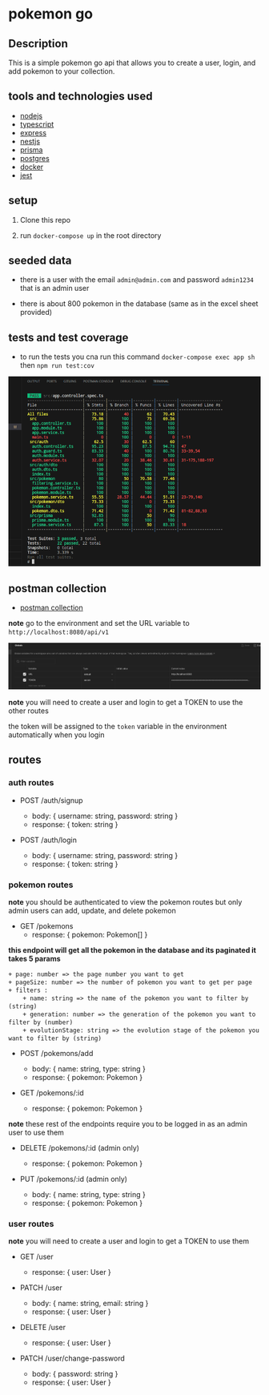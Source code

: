 # pokemon go 

## Description

This is a simple pokemon go api that allows you to create a user, login, and add pokemon to your collection.


## tools and technologies used

+ [nodejs](https://nodejs.org/en/)
+ [typescript](https://www.typescriptlang.org/)
+ [express](https://expressjs.com/)
+ [nestjs](https://nestjs.com/)
+ [prisma](https://www.prisma.io/)
+ [postgres](https://www.postgresql.org/)
+ [docker](https://www.docker.com/)
+ [jest](https://jestjs.io/) 



## setup

1. Clone this repo

2. run `docker-compose up` in the root directory


## seeded data 

+ there is a user with the email `admin@admin.com` and password `admin1234` that is an admin user

+ there is about 800 pokemon in the database (same as in the excel sheet provided)



## tests and test coverage 

+ to run the tests you cna run this command `docker-compose exec app sh` then `npm run test:cov`

![test coverage](cov_test.png)


## postman collection

+ [postman collection](https://www.postman.com/dark-flare-638246/workspace/pokemon-go)

**note** go to the environment and set the URL variable to `http://localhost:8080/api/v1`

![postman environment](postman_env.png)

**note** you will need to create a user and login to get a TOKEN to use the other routes

the token will be assigned to the `token` variable in the environment automatically when you login


## routes

### auth routes

+ POST /auth/signup 
    + body: { username: string, password: string }
    + response: { token: string }

+ POST /auth/login
    + body: { username: string, password: string }
    + response: { token: string }

### pokemon routes
**note** you should be authenticated to view the pokemon routes but only admin users can add, update, and delete pokemon

+ GET /pokemons
    + response: { pokemon: Pokemon[] }
    
**this endpoint will get all the pokemon in the database and its paginated it takes 5 params**


    + page: number => the page number you want to get
    + pageSize: number => the number of pokemon you want to get per page
    + filters :
        + name: string => the name of the pokemon you want to filter by (string)
        + generation: number => the generation of the pokemon you want to filter by (number)
        + evolutionStage: string => the evolution stage of the pokemon you want to filter by (string)


+ POST /pokemons/add
    + body: { name: string, type: string }
    + response: { pokemon: Pokemon }

+ GET /pokemons/:id
    + response: { pokemon: Pokemon }

**note** these rest of the endpoints  require you to be logged in as an admin user to use them

+ DELETE /pokemons/:id   (admin only)
    + response: { pokemon: Pokemon }

+ PUT /pokemons/:id  (admin only)
    + body: { name: string, type: string }
    + response: { pokemon: Pokemon }


### user routes
**note** you will need to create a user and login to get a TOKEN to use  them 

+ GET /user
    + response: { user: User }

+ PATCH /user
    + body: { name: string, email: string }
    + response: { user: User }

+ DELETE /user
    + response: { user: User }


+ PATCH /user/change-password
    + body: { password: string }
    + response: { user: User }



